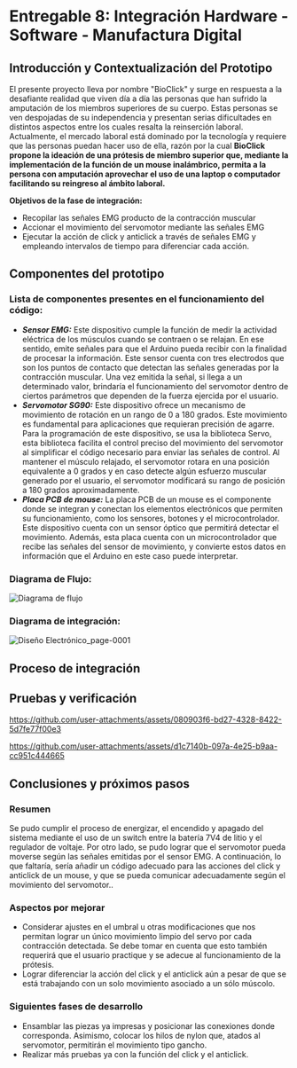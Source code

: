 # Entregable 8: Integración Hardware - Software - Manufactura Digital
## Introducción y Contextualización del Prototipo
El presente proyecto lleva por nombre "BioClick" y surge en respuesta a la desafiante realidad que viven día a día las personas que han sufrido la amputación de los miembros superiores de su cuerpo. Estas personas se ven despojadas de su independencia y presentan serias dificultades en distintos aspectos entre los cuales resalta la reinserción laboral. Actualmente, el mercado laboral está dominado por la tecnología y requiere que las personas puedan hacer uso de ella, razón por la cual **BioClick propone la ideación de una prótesis de miembro superior que, mediante la implementación de la función de un mouse inalámbrico, permita a la persona con amputación aprovechar el uso de una laptop o computador facilitando su reingreso al ámbito laboral.**

**Objetivos de la fase de integración:**
- Recopilar las señales EMG producto de la contracción muscular
- Accionar el movimiento del servomotor mediante las señales EMG
- Ejecutar la acción de click y anticlick a través de señales EMG y empleando intervalos de tiempo para diferenciar cada acción.

## Componentes del prototipo
### Lista de componentes presentes en el funcionamiento del código:
- ***Sensor EMG:***
Este dispositivo cumple la función de medir la actividad eléctrica de los músculos cuando se contraen o se relajan. En ese sentido, emite señales para que el Arduino pueda recibir con la finalidad de procesar la información. Este sensor cuenta con tres electrodos que son los puntos de contacto que detectan las señales generadas por la contracción muscular. Una vez emitida la señal, si llega a un determinado valor, brindaría el funcionamiento del servomotor dentro de ciertos parámetros que dependen de la fuerza ejercida por el usuario.
- ***Servomotor SG90:***
Este dispositivo ofrece un mecanismo de movimiento de rotación en un rango de 0 a 180 grados. Este movimiento es fundamental para aplicaciones que requieran precisión de agarre. Para la programación de este dispositivo, se usa la biblioteca Servo, esta biblioteca facilita el control preciso del movimiento del servomotor al simplificar el código necesario para enviar las señales de control. Al mantener el músculo relajado, el servomotor rotara en una posición equivalente a 0 grados y en caso detecte algún esfuerzo muscular generado por el usuario, el servomotor modificará su rango de posición a 180 grados aproximadamente.
- ***Placa PCB de mouse:***
La placa PCB de un mouse es el componente donde se integran y conectan los elementos electrónicos que permiten su funcionamiento, como los sensores, botones y el microcontrolador. Este dispositivo cuenta con un sensor óptico que permitirá detectar el movimiento. Además, esta placa cuenta con un microcontrolador que recibe las señales del sensor de movimiento, y convierte estos datos en información que el Arduino en este caso puede interpretar.
### Diagrama de Flujo:
![Diagrama de flujo](https://github.com/user-attachments/assets/b36cce4f-4c6d-4663-bc5e-a3d77502d0f5)

### Diagrama de integración:
![Diseño Electrónico_page-0001](https://github.com/user-attachments/assets/cf5eca14-a1da-410e-9ac9-819462c55ff6)
## Proceso de integración

## Pruebas y verificación
https://github.com/user-attachments/assets/080903f6-bd27-4328-8422-5d7fe77f00e3

https://github.com/user-attachments/assets/d1c7140b-097a-4e25-b9aa-cc951c444665
## Conclusiones y próximos pasos
### Resumen
Se pudo cumplir el proceso de energizar, el encendido y apagado del sistema mediante el uso de un switch entre la batería 7V4 de litio y el regulador de voltaje. Por otro lado, se pudo lograr que el servomotor pueda moverse según las señales emitidas por el sensor EMG. A continuación, lo que faltaría, sería añadir un código adecuado para las acciones del click y anticlick de un mouse, y que se pueda comunicar adecuadamente según el movimiento del servomotor..

### Aspectos por mejorar
- Considerar ajustes en el umbral u otras modificaciones que nos permitan lograr un único movimiento limpio del servo por cada contracción detectada. Se debe tomar en cuenta que esto también requerirá que el usuario practique y se adecue al funcionamiento de la prótesis.
- Lograr diferenciar la acción del click y el anticlick aún a pesar de que se está trabajando con un solo movimiento asociado a un sólo múscolo.

### Siguientes fases de desarrollo
- Ensamblar las piezas ya impresas y posicionar las conexiones donde corresponda. Asimismo, colocar los hilos de nylon que, atados al servomotor, permitirán el movimiento tipo gancho.
- Realizar más pruebas ya con la función del click y el anticlick.
